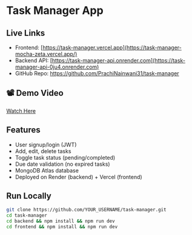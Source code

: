 # Task Manager App

## Live Links
- Frontend: [https://task-manager.vercel.app](https://task-manager-mocha-zeta.vercel.app/)
- Backend API: [https://task-manager-api.onrender.com](https://task-manager-api-0ju4.onrender.com)
- GitHub Repo: https://github.com/PrachiNainwani31/task-manager

## 📽 Demo Video
[Watch Here](https://drive.google.com/file/d/1DNCItt-BpFVyeWoeCM76DrgZq0bV1fqQ/view?usp=sharing)

## Features
- User signup/login (JWT)
- Add, edit, delete tasks
- Toggle task status (pending/completed)
- Due date validation (no expired tasks)
- MongoDB Atlas database
- Deployed on Render (backend) + Vercel (frontend)

## Run Locally
```bash
git clone https://github.com/YOUR_USERNAME/task-manager.git
cd task-manager
cd backend && npm install && npm run dev
cd frontend && npm install && npm run dev

